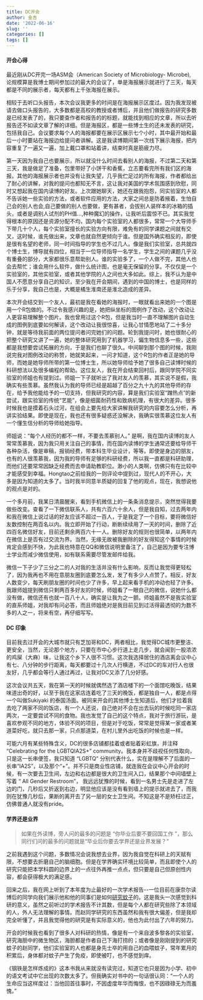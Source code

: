 ```yaml
---
title: DC开会
author: 金吉
date: '2022-06-16'
slug: ''
categories: []
tags: []
---
```


#### 开会心得

最近刚从DC开完一场ASM会（American Society of Microbiology- Microbe), 论规模算是我博士期间参加过的最大的会议了，单是海报展示就进行了三天，每天都是不同的展示者，每天都有上千张海报在展示。

相较于去听口头报告，本次会议我更多的时间是在海报展示区度过。因为我发现被请去做口头报告的，大多数都是高校的教授或者博后，并且他们做报告的研究多数是已经发表了的，我只要查作者和报告的的标题，就能找到相应的文章，所以去听报告还不如读文章了解的详细。但是海报区，都是一些博士生的还未发表的研究，包括我自己。会议要求每个人的海报都要在展示区展示七个小时，其中最开始和最后一小时要站在海报边给提问者讲解。这是我读博期间第一次线下展示海报，把内容重复了一遍又一遍，加上戴口罩和站着讲，结束时真是筋疲力尽。

第一天因为我自己也要展示，所以就没什么时间去看别人的海报，不过第二天和第三天，我是做足了准备，包里带好了小饼干和香蕉，立志要看完所有我们区的海报。其他的海报展示者也并没有让我失望，几乎我伫足过的所有海报，作者都给出了耐心的讲解，对我的提问也都知无不言，这让我对美国的学术氛围感到欣慰，同时又想起我在国内读博的好友。上次跟她聊天，她还在跟我抱怨，同实验室的人都不告诉她一些实验的方法，或者软件应用的方法，大家之间总是防着掖着，生怕自己会的别人也会,自己要做的别人也要做，更有甚者，会拔别人装样本的冰箱的插头，或者是调别人试剂的PH值...,种种魔幻的操作，让我听后震惊不已。其实我觉得根本的原因还是资源分配不均，国内每个实验室的人都很多，常常一个大导师手下带几十个人，每个实验室擅长的实验方向有限，难免有的同学课题之间就有交叉，这时候，谁先做出来，文章也就自然更倾向于谁。但是国外确实相反的，即使是很有名望的老师，同一时间指导的学生也不过几人。像是我们实验室，总共就四个博士生，博导就有四位，相当于一位导师指导一名学生，学生之间的课题几乎没有重叠的部分，大家都很乐意帮助别人。谁的实验多了，一个人做不完，其他人也会去帮忙；谁会用什么软件，做什么统计图，也是毫无保留的分享。不仅仅是一个实验室的，其他实验室，或者其他学院的人之间也大多如此。综上，我不认为是中国人不愿意分享自己的知识，至少我在开会期间，遇到的中国的博士，也是同样的乐于分享，我自己也是，大概是橘生淮南还是淮北造成的差异。

本次开会结交到一个友人，最初是我在看她的海报时，一眼就看出来她的一个图是用一个R包做的。不过令我感兴趣的是，她把纵坐标的图例作了改动，这个改动让人更容易理解整个图片。我也曾用过这个R包，但是我当时一直不理解图片自动生成的图例到底要如何解读，这个改动让我很惊喜，让我心甘情愿地站了二十多分钟，就是等待我前面的两位提问者问完她们的问题。轮到我提问时，她也很耐心的把整个研究又讲了一遍，她的整体研究用到了机器学习，偏生物信息多一些，这些都是我想要尝试拓展的方向，于是我们也聊了很久。中间聊到那个图的时候，我刚说完我对图例改动的称赞，她就笑起来，一问才知道，这个R包的作者正是她的导师，而她是她导师所带的第一位博士生，所以她导师给予她了很多自己读博时候的科研想法以及很多编程的帮助。这位友人，我在开会结束回村后，跟同学院不同实验室的师姐也有提到过。师姐一下子就听出了我对友人的羡慕，其实说不是假，我确实有些羡慕。虽然我认为我的导师已经是超越了百分之九十九的其他导师的存在，给予我他能给予的一切支持，但我研究的内容，算是我们实验室“蹭热点”的新尝试，跟实验室的传统“艺能”，像是细菌耐药性和致病机理，有很大的差异。很多时候我也是摸着石头过河，在组会上要先给大家讲解我研究的内容要怎么分析，再讲实验结果。即使是现在，我也还有很多疑惑还没解决，我确实很羡慕这位友人有一个懂生信分析的导师给她指导。

师姐说：“每个人经历的都不一样，不要去羡慕别人。” 是啊，我在国内读博的友人常常羡慕我，因为我只用关注自己的事情，而在国内读博的学生通常还要给导师干各种杂活，像是审稿，报销经费，带本科生毕业设计，等等。即使是身边的朋友，也有的人很羡慕我，因为我的导师有足够的科研经费，所以我一直都是科研助理，而他们还要常常因缺乏经费而去申请助教职位。渺小的人类啊，仿佛只有在比较中才能感受到幸福。Hongtao之前给我的一则评论中提到过，现代人的不开心，大多是因为知道的太多了。当时我半同意半质疑的回复了他的观点，现在，我想说他的观点是对的。

一个多月前，我某日清晨醒来，看到手机微信上的一条条消息提示，突然觉得我要做些改变。查看了一下微信联系人，共有六百六十余人，但是我自知，过去两年内和我在微信上说过话的好友应该不超过一百人，于是我定了一个目标，要将微信好友数控制在两百名以内。我立即开始了行动，断断续续用了一天的时间，删除了近四百名微信好友，目前还剩余两百六十一人。删除好友的规则也很简单，以两年内在微信上是否有过交流为界。当然，无缘无故被我删除的好友得知这个事情的时候肯定会感到不快，为此我也特意在QQ和微信说明里备注了，自己是因为要专注博士学业而减少微信使用，如有联系需要尽管发邮件给我。

微信一下子少了三分之二的人对我的生活并没有什么影响，反而让我觉得更轻松了，因为我再也不用在意朋友圈到底要怎么发，发了有多少人点赞了。相反，好友人数变少，每天刷朋友圈的时间也少了许多，早上起来看手机的冲动也轻了许多。我跟师姐提到微信只剩两百多好友的时候，师姐看了一眼自己的微信，说她什么都没有做，微信还有也就一百八十人，确实是让我为之一颤。师姐虽然不是我实验室的直系师姐，对我却有问必答，而且师姐绝对是我目前见到过活得最透彻的为数不多的人之一，将来有空，再仔细写写。



#### DC 印象

目前我去过开会的大城市就只有芝加哥和DC，两者相比，我觉得DC城市更整洁、更安全，当然，无论那个地方，只要在市中心步行道上走几步，就会闻到一股浓浓的鸡屎（大麻）味，让我这个乡下人很不习惯。这次我选择居住的酒店离会议中心有七、八分钟的步行距离，每天都要过十几次人行横道，不过DC的车对行人也很友好，几乎都会等行人通过再过，让我对DC又添了几分好感。

这次会议共五天，我在第一天的时候就偶然选了酒店楼下的一个面馆吃晚饭，结果味道出奇的好，以至于我在这家店连着吃了三天的晚饭，都是独自一人，都是点得一个叫做Sukiyaki 的泰国汤面。被同来开会的其他博士生知道后，他们才拉着我去吃了两家不同的饭店，有一个人还说，自己绝对不会在出去玩的时候吃同一家店两次，一定要尝试不同的食物。我也发觉了自己的这个特点，我对于旅行游玩，是喜欢参观不同的地方，体验不同的项目，但是对于吃饭，常常是觉得某一家或者某道菜好吃，就只去那一家，只点那道菜，在村儿里外出吃饭的时候也是一样。

可能六月有某些特殊含义，DC的很多店铺都挂着或者贴着彩虹旗，并注释 “Celebrating for the LGBTQIA2S+” community。我本身并不歧视任何性取向，只是这一长串便签，我只知道 “LGBTQ” 分别代表什么，实在是理解不了后面的一长串“IA2S”，以及那个“+”。并不只是商业性店铺，就连我在会议中心开会的时候，有一次要去卫生间，左边和右边都是很大的卫生间入口，结果那个中间墙壁上写着 “ All Gender Restroom”， 我远远犹豫的时候，看到一名男士先是走进了左边的门，几秒后又折返到右边，明显他应该是没有看到墙上的提示就进去了，而我则在犹豫几秒后，果断的离开去了另一层的女士卫生间。不知这是不是矫枉过正，仿佛普通人就没有pride。


#### 学界还是业界

> 如果在外读博，旁人问的最多的问题是 “你毕业后要不要回国工作 ”，那么同行们问的最多的问题就是“毕业后你要去学界还是业界发展？”

之前我遇到这个问题，多数情况会说我想去业界，因为我自觉在科研上的天赋有限，不想要去折磨自己的脑细胞。但是在学界确实环境比较简单，而且即使个人的研究只能把本学科圆的边界上的一点往外再推一点点，但只要是自己但原创性内容，都会获得极大的满足感。

回来之后，我在网上听到了本年度为止最好的一次学术报告--一位目前在康奈尔读博后的同学向我们展示他和他的同事们是如何[研究蚊子](https://www.nature.com/articles/s41586-022-04675-4)的。这是我头一次感觉到科研的意义，虽然之前听过的学术报告不计其数，但是每个人都在研究些除了本领域的人，外人无法理解的事情。而赵同学研究的东西虽然和我有很大偏差，但是我却完全听懂了，并且我觉得他的研究是有实际意义的，他也为此付出了六年的努力。

开会的时候我也看到了很多人对科研的热情，像是有一个来自波多黎各的实验室，研究海胆中的微生物区，海胆都是作者自己下海打捞的；或者像是刚刚提到的研究蚊子的赵同学，他们实验室的人也都是身先士卒的用自己的血喂蚊子，常年累月的积累后，身体都对蚊子产生了免疫，即使被叮，也不感觉到痒。

《钢铁是怎样炼成的》这本书我从来就没有读完过，知道它也只是因为小学、初中的语文考试中它出现的次数太多了。但我确实对书中的一句话很认同：“一个人的生命应当这样度过：当他回首往事时，不因虚度年华而悔恨，也不因碌碌无为而羞愧。” 








